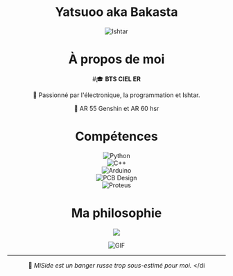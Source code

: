 <div align="center">

# Yatsuoo aka Bakasta

![Ishtar](https://static.wikia.nocookie.net/one-piece-fan-fiction/images/e/e7/Fate_Ishtar_7.gif/revision/latest/scale-to-width-down/250?cb=20200108154220&path-prefix=fr)



# À propos de moi

#🎓 **BTS CIEL ER**  

🔧 Passionné par l'électronique, la programmation et Ishtar.

🔧   AR 55 Genshin et AR 60 hsr  

 

# Compétences

<div align="center">
  
  ![Python](https://img.shields.io/badge/Python-%2314354C.svg?style=for-the-badge&logo=python&logoColor=white)  
  ![C++](https://img.shields.io/badge/C++-%2300599C.svg?style=for-the-badge&logo=c%2B%2B&logoColor=white)  
  ![Arduino](https://img.shields.io/badge/Arduino-%2300979D.svg?style=for-the-badge&logo=arduino&logoColor=white)  
  ![PCB Design](https://img.shields.io/badge/PCB%20Design-%234caf50.svg?style=for-the-badge&logo=Altium%20Designer&logoColor=white)  
  ![Proteus](https://img.shields.io/badge/Proteus-%23006db3.svg?style=for-the-badge&logoColor=white)  

</div>

# Ma philosophie

<div align="center">
  <p>
    <img src="https://readme-typing-svg.herokuapp.com?font=Fira+Code&pause=1000&color=00FF00&width=435&lines=Les+PCB+et+Proteus%2C+c'est+la+vie.">
  </p>
</div>

![GIF](https://www.labcenter.com/manualrouting/images/vDRC.gif.pagespeed.ce.xdK-_tXUBD.gif)


---

🚀 *MiSide est un banger russe trop sous-estimé pour moi.* 
</di